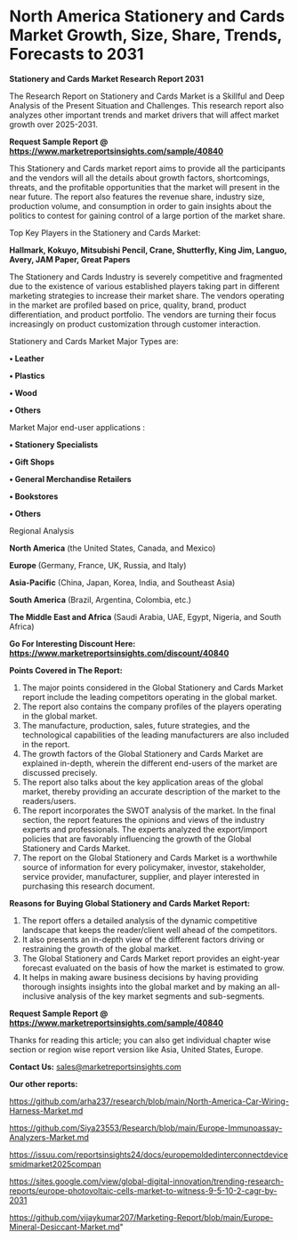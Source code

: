 # North America Stationery and Cards Market Growth, Size, Share, Trends, Forecasts to 2031

<strong>Stationery and Cards Market Research Report 2031</strong>

The Research Report on Stationery and Cards Market is a Skillful and Deep Analysis of the Present Situation and Challenges. This research report also analyzes other important trends and market drivers that will affect market growth over 2025-2031.

<strong>Request Sample Report @ <a href=https://www.marketreportsinsights.com/sample/40840>https://www.marketreportsinsights.com/sample/40840</a></strong>

This Stationery and Cards market report aims to provide all the participants and the vendors will all the details about growth factors, shortcomings, threats, and the profitable opportunities that the market will present in the near future. The report also features the revenue share, industry size, production volume, and consumption in order to gain insights about the politics to contest for gaining control of a large portion of the market share.

Top Key Players in the Stationery and Cards Market:

<strong>Hallmark, Kokuyo, Mitsubishi Pencil, Crane, Shutterfly, King Jim, Languo, Avery, JAM Paper, Great Papers</strong>

The Stationery and Cards Industry is severely competitive and fragmented due to the existence of various established players taking part in different marketing strategies to increase their market share. The vendors operating in the market are profiled based on price, quality, brand, product differentiation, and product portfolio. The vendors are turning their focus increasingly on product customization through customer interaction.

Stationery and Cards Market Major Types are:

<strong>•  Leather

•  Plastics

•  Wood

•  Others</strong>

Market Major end-user applications :

<strong>•  Stationery Specialists

•  Gift Shops

•  General Merchandise Retailers

•  Bookstores

•  Others</strong>

Regional Analysis

</u><strong><b>North America</b></strong> (the United States, Canada, and Mexico)

<strong><b>Europe </b></strong>(Germany, France, UK, Russia, and Italy)

<strong><b>Asia-Pacific</b></strong> (China, Japan, Korea, India, and Southeast Asia)

<strong><b>South America</b></strong> (Brazil, Argentina, Colombia, etc.)

<strong><b>The Middle East and Africa</b></strong> (Saudi Arabia, UAE, Egypt, Nigeria, and South Africa)

<strong>Go For Interesting Discount Here: <a href=https://www.marketreportsinsights.com/discount/40840>https://www.marketreportsinsights.com/discount/40840</a></strong>

<strong>Points Covered in The Report:</strong>
<ol>
  <li>The major points considered in the Global Stationery and Cards Market report include the leading competitors operating in the global market.</li>
  <li>The report also contains the company profiles of the players operating in the global market.</li>
  <li>The manufacture, production, sales, future strategies, and the technological capabilities of the leading manufacturers are also included in the report.</li>
  <li>The growth factors of the Global Stationery and Cards Market are explained in-depth, wherein the different end-users of the market are discussed precisely.</li>
  <li>The report also talks about the key application areas of the global market, thereby providing an accurate description of the market to the readers/users.</li>
  <li>The report incorporates the SWOT analysis of the market. In the final section, the report features the opinions and views of the industry experts and professionals. The experts analyzed the export/import policies that are favorably influencing the growth of the Global Stationery and Cards Market.</li>
  <li>The report on the Global Stationery and Cards Market is a worthwhile source of information for every policymaker, investor, stakeholder, service provider, manufacturer, supplier, and player interested in purchasing this research document.</li>
</ol>
<strong>Reasons for Buying Global Stationery and Cards Market Report:</strong>

<ol>
  <li>The report offers a detailed analysis of the dynamic competitive landscape that keeps the reader/client well ahead of the competitors.</li>
  <li>It also presents an in-depth view of the different factors driving or restraining the growth of the global market.</li>
  <li>The Global Stationery and Cards Market report provides an eight-year forecast evaluated on the basis of how the market is estimated to grow.</li>
  <li>It helps in making aware business decisions by having providing thorough insights insights into the global market and by making an all-inclusive analysis of the key market segments and sub-segments.</li>
</ol>
<strong>Request Sample Report @ <a href=https://www.marketreportsinsights.com/sample/40840>https://www.marketreportsinsights.com/sample/40840</a></strong>


Thanks for reading this article; you can also get individual chapter wise section or region wise report version like Asia, United States, Europe.

<strong>Contact Us:</strong>
sales@marketreportsinsights.com

<strong>Our other reports:</strong>

<a href=https://github.com/arha237/research/blob/main/North-America-Car-Wiring-Harness-Market.md>https://github.com/arha237/research/blob/main/North-America-Car-Wiring-Harness-Market.md</a>

<a href=https://github.com/Siya23553/Research/blob/main/Europe-Immunoassay-Analyzers-Market.md>https://github.com/Siya23553/Research/blob/main/Europe-Immunoassay-Analyzers-Market.md</a>

<a href=https://issuu.com/reportsinsights24/docs/europemoldedinterconnectdevicesmidmarket2025compan>https://issuu.com/reportsinsights24/docs/europemoldedinterconnectdevicesmidmarket2025compan</a>

<a href=https://sites.google.com/view/global-digital-innovation/trending-research-reports/europe-photovoltaic-cells-market-to-witness-9-5-10-2-cagr-by-2031>https://sites.google.com/view/global-digital-innovation/trending-research-reports/europe-photovoltaic-cells-market-to-witness-9-5-10-2-cagr-by-2031</a>

<a href=https://github.com/vijaykumar207/Marketing-Report/blob/main/Europe-Mineral-Desiccant-Market.md>https://github.com/vijaykumar207/Marketing-Report/blob/main/Europe-Mineral-Desiccant-Market.md</a>"
